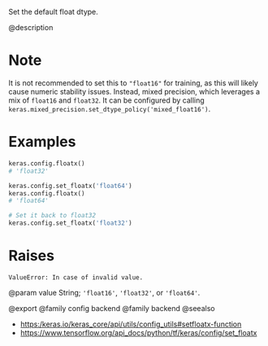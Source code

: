 Set the default float dtype.

@description

# Note
It is not recommended to set this to `"float16"` for training,
as this will likely cause numeric stability issues.
Instead, mixed precision, which leverages
a mix of `float16` and `float32`. It can be configured by calling
`keras.mixed_precision.set_dtype_policy('mixed_float16')`.

# Examples
```python
keras.config.floatx()
# 'float32'
```

```python
keras.config.set_floatx('float64')
keras.config.floatx()
# 'float64'
```

```python
# Set it back to float32
keras.config.set_floatx('float32')
```

# Raises
    ValueError: In case of invalid value.

@param value
String; `'float16'`, `'float32'`, or `'float64'`.

@export
@family config backend
@family backend
@seealso
+ <https:/keras.io/keras_core/api/utils/config_utils#setfloatx-function>
+ <https://www.tensorflow.org/api_docs/python/tf/keras/config/set_floatx>
